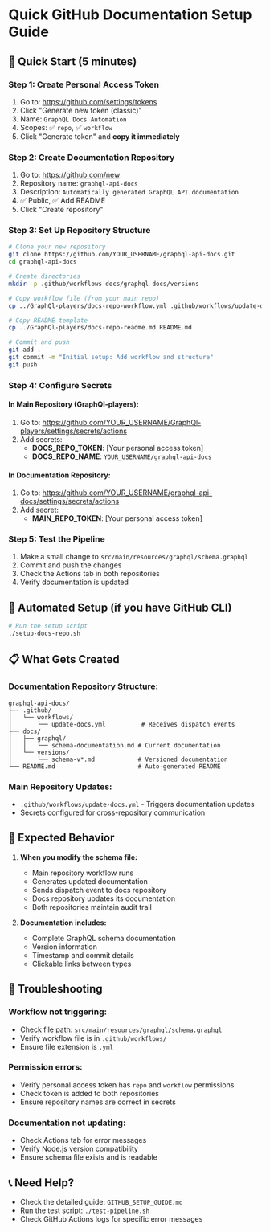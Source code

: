 # Quick GitHub Documentation Setup Guide

## 🚀 Quick Start (5 minutes)

### Step 1: Create Personal Access Token
1. Go to: https://github.com/settings/tokens
2. Click "Generate new token (classic)"
3. Name: `GraphQL Docs Automation`
4. Scopes: ✅ `repo`, ✅ `workflow`
5. Click "Generate token" and **copy it immediately**

### Step 2: Create Documentation Repository
1. Go to: https://github.com/new
2. Repository name: `graphql-api-docs`
3. Description: `Automatically generated GraphQL API documentation`
4. ✅ Public, ✅ Add README
5. Click "Create repository"

### Step 3: Set Up Repository Structure
```bash
# Clone your new repository
git clone https://github.com/YOUR_USERNAME/graphql-api-docs.git
cd graphql-api-docs

# Create directories
mkdir -p .github/workflows docs/graphql docs/versions

# Copy workflow file (from your main repo)
cp ../GraphQl-players/docs-repo-workflow.yml .github/workflows/update-docs.yml

# Copy README template
cp ../GraphQl-players/docs-repo-readme.md README.md

# Commit and push
git add .
git commit -m "Initial setup: Add workflow and structure"
git push
```

### Step 4: Configure Secrets

#### In Main Repository (GraphQl-players):
1. Go to: https://github.com/YOUR_USERNAME/GraphQl-players/settings/secrets/actions
2. Add secrets:
   - **DOCS_REPO_TOKEN**: [Your personal access token]
   - **DOCS_REPO_NAME**: `YOUR_USERNAME/graphql-api-docs`

#### In Documentation Repository:
1. Go to: https://github.com/YOUR_USERNAME/graphql-api-docs/settings/secrets/actions
2. Add secret:
   - **MAIN_REPO_TOKEN**: [Your personal access token]

### Step 5: Test the Pipeline
1. Make a small change to `src/main/resources/graphql/schema.graphql`
2. Commit and push the changes
3. Check the Actions tab in both repositories
4. Verify documentation is updated

## 🔧 Automated Setup (if you have GitHub CLI)

```bash
# Run the setup script
./setup-docs-repo.sh
```

## 📋 What Gets Created

### Documentation Repository Structure:
```
graphql-api-docs/
├── .github/
│   └── workflows/
│       └── update-docs.yml          # Receives dispatch events
├── docs/
│   ├── graphql/
│   │   └── schema-documentation.md # Current documentation
│   └── versions/
│       └── schema-v*.md            # Versioned documentation
└── README.md                       # Auto-generated README
```

### Main Repository Updates:
- `.github/workflows/update-docs.yml` - Triggers documentation updates
- Secrets configured for cross-repository communication

## 🎯 Expected Behavior

1. **When you modify the schema file:**
   - Main repository workflow runs
   - Generates updated documentation
   - Sends dispatch event to docs repository
   - Docs repository updates its documentation
   - Both repositories maintain audit trail

2. **Documentation includes:**
   - Complete GraphQL schema documentation
   - Version information
   - Timestamp and commit details
   - Clickable links between types

## 🚨 Troubleshooting

### Workflow not triggering:
- Check file path: `src/main/resources/graphql/schema.graphql`
- Verify workflow file is in `.github/workflows/`
- Ensure file extension is `.yml`

### Permission errors:
- Verify personal access token has `repo` and `workflow` permissions
- Check token is added to both repositories
- Ensure repository names are correct in secrets

### Documentation not updating:
- Check Actions tab for error messages
- Verify Node.js version compatibility
- Ensure schema file exists and is readable

## 📞 Need Help?

- Check the detailed guide: `GITHUB_SETUP_GUIDE.md`
- Run the test script: `./test-pipeline.sh`
- Check GitHub Actions logs for specific error messages

